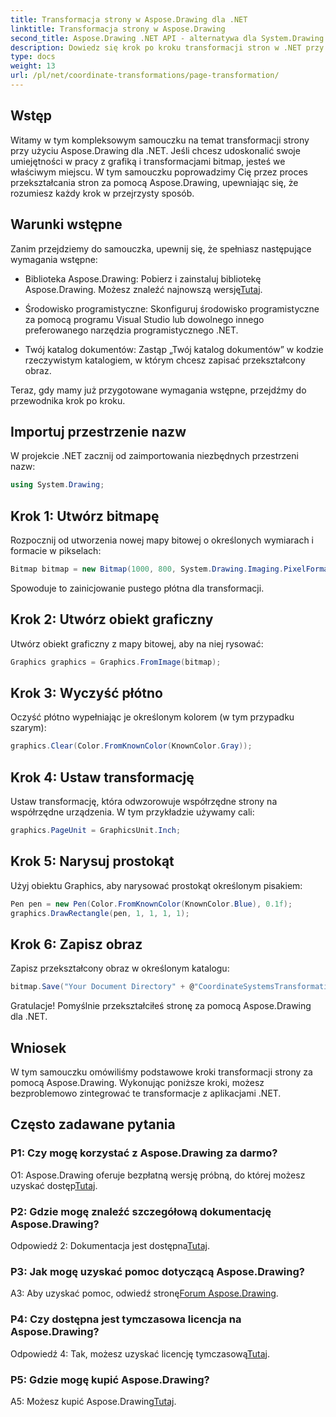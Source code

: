 ```yaml
---
title: Transformacja strony w Aspose.Drawing dla .NET
linktitle: Transformacja strony w Aspose.Drawing
second_title: Aspose.Drawing .NET API - alternatywa dla System.Drawing.Common
description: Dowiedz się krok po kroku transformacji stron w .NET przy użyciu Aspose.Drawing. Popraw swoje umiejętności graficzne dzięki temu obszernemu samouczkowi.
type: docs
weight: 13
url: /pl/net/coordinate-transformations/page-transformation/
---
```

## Wstęp

Witamy w tym kompleksowym samouczku na temat transformacji strony przy użyciu Aspose.Drawing dla .NET. Jeśli chcesz udoskonalić swoje umiejętności w pracy z grafiką i transformacjami bitmap, jesteś we właściwym miejscu. W tym samouczku poprowadzimy Cię przez proces przekształcania stron za pomocą Aspose.Drawing, upewniając się, że rozumiesz każdy krok w przejrzysty sposób.

## Warunki wstępne

Zanim przejdziemy do samouczka, upewnij się, że spełniasz następujące wymagania wstępne:

-  Biblioteka Aspose.Drawing: Pobierz i zainstaluj bibliotekę Aspose.Drawing. Możesz znaleźć najnowszą wersję[Tutaj](https://releases.aspose.com/drawing/net/).

- Środowisko programistyczne: Skonfiguruj środowisko programistyczne za pomocą programu Visual Studio lub dowolnego innego preferowanego narzędzia programistycznego .NET.

- Twój katalog dokumentów: Zastąp „Twój katalog dokumentów” w kodzie rzeczywistym katalogiem, w którym chcesz zapisać przekształcony obraz.

Teraz, gdy mamy już przygotowane wymagania wstępne, przejdźmy do przewodnika krok po kroku.

## Importuj przestrzenie nazw

W projekcie .NET zacznij od zaimportowania niezbędnych przestrzeni nazw:

```csharp
using System.Drawing;
```

## Krok 1: Utwórz bitmapę

Rozpocznij od utworzenia nowej mapy bitowej o określonych wymiarach i formacie w pikselach:

```csharp
Bitmap bitmap = new Bitmap(1000, 800, System.Drawing.Imaging.PixelFormat.Format32bppPArgb);
```

Spowoduje to zainicjowanie pustego płótna dla transformacji.

## Krok 2: Utwórz obiekt graficzny

Utwórz obiekt graficzny z mapy bitowej, aby na niej rysować:

```csharp
Graphics graphics = Graphics.FromImage(bitmap);
```

## Krok 3: Wyczyść płótno

Oczyść płótno wypełniając je określonym kolorem (w tym przypadku szarym):

```csharp
graphics.Clear(Color.FromKnownColor(KnownColor.Gray));
```

## Krok 4: Ustaw transformację

Ustaw transformację, która odwzorowuje współrzędne strony na współrzędne urządzenia. W tym przykładzie używamy cali:

```csharp
graphics.PageUnit = GraphicsUnit.Inch;
```

## Krok 5: Narysuj prostokąt

Użyj obiektu Graphics, aby narysować prostokąt określonym pisakiem:

```csharp
Pen pen = new Pen(Color.FromKnownColor(KnownColor.Blue), 0.1f);
graphics.DrawRectangle(pen, 1, 1, 1, 1);
```

## Krok 6: Zapisz obraz

Zapisz przekształcony obraz w określonym katalogu:

```csharp
bitmap.Save("Your Document Directory" + @"CoordinateSystemsTransformations\PageTransformation_out.png");
```

Gratulacje! Pomyślnie przekształciłeś stronę za pomocą Aspose.Drawing dla .NET.

## Wniosek

W tym samouczku omówiliśmy podstawowe kroki transformacji strony za pomocą Aspose.Drawing. Wykonując poniższe kroki, możesz bezproblemowo zintegrować te transformacje z aplikacjami .NET.

## Często zadawane pytania

### P1: Czy mogę korzystać z Aspose.Drawing za darmo?

 O1: Aspose.Drawing oferuje bezpłatną wersję próbną, do której możesz uzyskać dostęp[Tutaj](https://releases.aspose.com/).

### P2: Gdzie mogę znaleźć szczegółową dokumentację Aspose.Drawing?

 Odpowiedź 2: Dokumentacja jest dostępna[Tutaj](https://reference.aspose.com/drawing/net/).

### P3: Jak mogę uzyskać pomoc dotyczącą Aspose.Drawing?

 A3: Aby uzyskać pomoc, odwiedź stronę[Forum Aspose.Drawing](https://forum.aspose.com/c/diagram/17).

### P4: Czy dostępna jest tymczasowa licencja na Aspose.Drawing?

 Odpowiedź 4: Tak, możesz uzyskać licencję tymczasową[Tutaj](https://purchase.aspose.com/temporary-license/).

### P5: Gdzie mogę kupić Aspose.Drawing?

 A5: Możesz kupić Aspose.Drawing[Tutaj](https://purchase.aspose.com/buy).